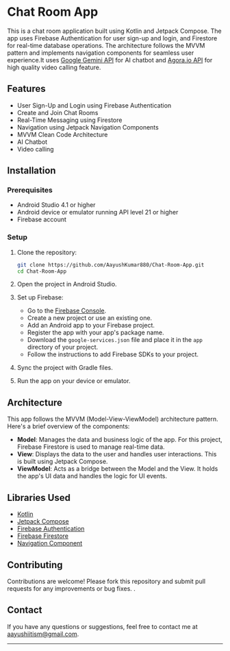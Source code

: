 # Chat Room App

This is a chat room application built using Kotlin and Jetpack Compose. The app uses Firebase Authentication for user sign-up and login, and Firestore for real-time database operations. The architecture follows the MVVM pattern and implements navigation components for seamless user experience.It uses [Google Gemini API](https://ai.google.dev/gemini-api) for AI chatbot and [Agora.io API](https://www.agora.io/en/) for high quality video calling feature.

## Features

- User Sign-Up and Login using Firebase Authentication
- Create and Join Chat Rooms 
- Real-Time Messaging using Firestore
- Navigation using Jetpack Navigation Components
- MVVM Clean Code Architecture
- AI Chatbot
- Video calling

## Installation

### Prerequisites

- Android Studio 4.1 or higher
- Android device or emulator running API level 21 or higher
- Firebase account

### Setup

1. Clone the repository:
    ```sh
    git clone https://github.com/AayushKumar880/Chat-Room-App.git
    cd Chat-Room-App
    ```

2. Open the project in Android Studio.

3. Set up Firebase:
    - Go to the [Firebase Console](https://console.firebase.google.com/).
    - Create a new project or use an existing one.
    - Add an Android app to your Firebase project.
    - Register the app with your app's package name.
    - Download the `google-services.json` file and place it in the `app` directory of your project.
    - Follow the instructions to add Firebase SDKs to your project.

4. Sync the project with Gradle files.

5. Run the app on your device or emulator.

## Architecture

This app follows the MVVM (Model-View-ViewModel) architecture pattern. Here's a brief overview of the components:

- **Model**: Manages the data and business logic of the app. For this project, Firebase Firestore is used to manage real-time data.
- **View**: Displays the data to the user and handles user interactions. This is built using Jetpack Compose.
- **ViewModel**: Acts as a bridge between the Model and the View. It holds the app's UI data and handles the logic for UI events.

## Libraries Used

- [Kotlin](https://kotlinlang.org/)
- [Jetpack Compose](https://developer.android.com/jetpack/compose)
- [Firebase Authentication](https://firebase.google.com/docs/auth)
- [Firebase Firestore](https://firebase.google.com/docs/firestore)
- [Navigation Component](https://developer.android.com/guide/navigation)

## Contributing

Contributions are welcome! Please fork this repository and submit pull requests for any improvements or bug fixes.
.

## Contact

If you have any questions or suggestions, feel free to contact me at aayushiitism@gmail.com.

---

